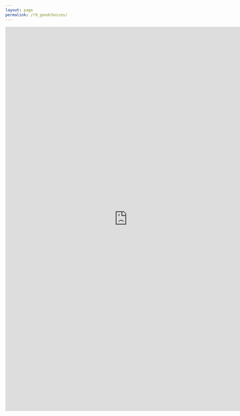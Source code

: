 ```yaml
---
layout: page
permalink: /r9_goodchoices/
---
```

<iframe src="https://docs.google.com/forms/d/e/1FAIpQLSc8lqOIYXm5azkIzo4Xjy0IqBLfcY8ROgvVdTNERcF8dOJplg/viewform?embedded=true" width="760" width="720" height="1200" frameborder="0" marginheight="0" marginwidth="0">Wird geladen...</iframe>
